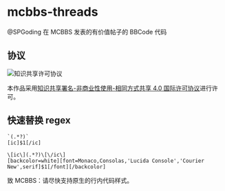 # mcbbs-threads

@SPGoding 在 MCBBS 发表的有价值帖子的 BBCode 代码

## 协议

![知识共享许可协议](https://i.creativecommons.org/l/by-nc-sa/4.0/88x31.png)

本作品采用[知识共享署名-非商业性使用-相同方式共享 4.0 国际许可协议](http://creativecommons.org/licenses/by-nc-sa/4.0/)进行许可。

## 快速替换 regex

```
`(.*?)`
[ic]$1[/ic]

\[ic\](.*?)\[\/ic\]
[backcolor=white][font=Monaco,Consolas,'Lucida Console','Courier New',serif]$1[/font][/backcolor]
```

致 MCBBS：请尽快支持原生的行内代码样式。
